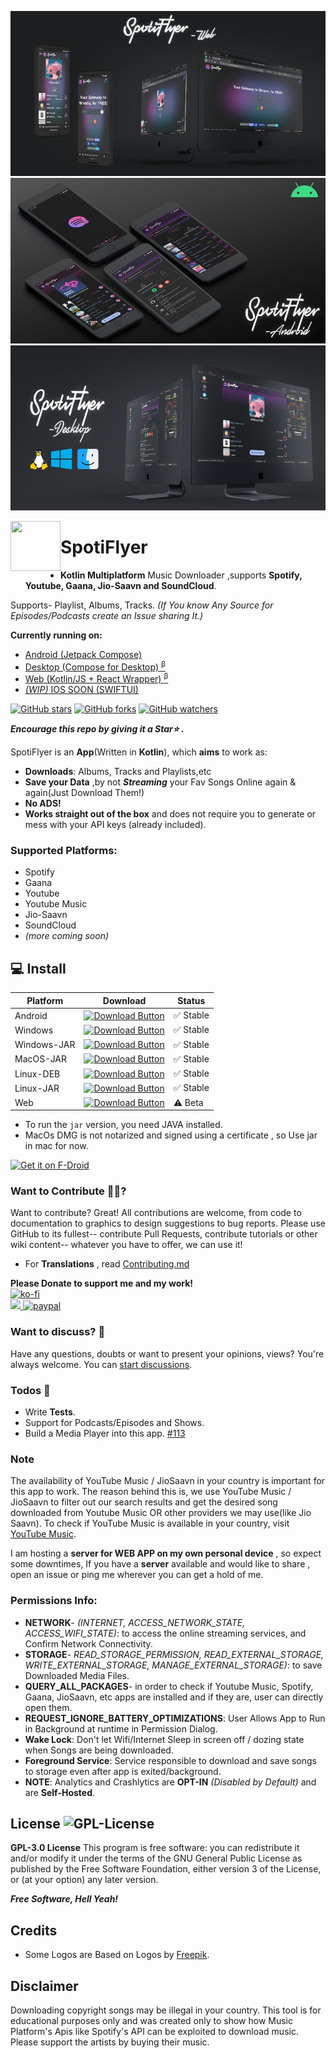 ![Web Cover](art/cover-web.jpg)
![Android Cover](art/cover-android.jpg)
![Desktop Cover](art/cover-desktop.jpg)


<a href="https://github.com/Shabinder/SpotiFlyer"><img src="https://github.com/Shabinder/SpotiFlyer/blob/Compose/art/SpotiFlyer.svg" align="left" height="80" width="80" ></a>

# SpotiFlyer
- **Kotlin Multiplatform** Music Downloader ,supports **Spotify, Youtube, Gaana, Jio-Saavn and SoundCloud**.

Supports- Playlist, Albums, Tracks. _(If You know Any Source for Episodes/Podcasts create an Issue sharing It.)_

 **Currently running on:**
 - [Android (Jetpack Compose)](https://github.com/Shabinder/SpotiFlyer#-install) 
 - [Desktop (Compose for Desktop) <sup>β</sup>](https://github.com/Shabinder/SpotiFlyer#-install)
 - [Web (Kotlin/JS + React Wrapper) <sup>β</sup>](https://shabinder.github.io/SpotiFlyer/)
 - [_(WIP)_ IOS SOON (SWIFTUI)](https://github.com/Shabinder/spotiflyer-ios)

<!--[![Build Status](https://github.com/Shabinder/SpotiFlyer/blob/master/app/build_passing.svg)](https://github.com/Shabinder/SpotiFlyer/releases)
![API](https://img.shields.io/badge/API-26%2B-brightgreen.svg)
</br>-->
[![GitHub stars](https://img.shields.io/github/stars/Shabinder/SpotiFlyer?style=social)](https://github.com/Shabinder/SpotiFlyer/stargazers)
[![GitHub forks](https://img.shields.io/github/forks/Shabinder/SpotiFlyer?style=social)](https://github.com/Shabinder/SpotiFlyer/network/members)
[![GitHub watchers](https://img.shields.io/github/watchers/Shabinder/SpotiFlyer?style=social)](https://github.com/Shabinder/SpotiFlyer/watchers)

***Encourage this repo by giving it a Star⭐ .***

SpotiFlyer is an **App**(Written in **Kotlin**), which **aims** to work as:
  - **Downloads**: Albums, Tracks and Playlists,etc 
  - **Save your Data** ,by not **_Streaming_** your Fav Songs Online again & again(Just Download Them!)
  - **No ADS!** 
  - **Works straight out of the box** and does not require you to generate or mess with your API keys (already included).
  
### Supported Platforms:
- Spotify
- Gaana
- Youtube
- Youtube Music
- Jio-Saavn
- SoundCloud
- _(more coming soon)_

<!--START_SECTION:DCI 
<a href="https://github.com/Shabinder/SpotiFlyer/releases/latest"><img src="https://hcti.io/v1/image/53d51dc7-91c7-4b9d-b923-2ea32e6b17ad" height="125" width="280" alt="Total Downloads"></a>
<!--END_SECTION:DCI-->

        

## 💻 Install 

| Platform | Download | Status |
|----------|----------|--------|
| Android    |[![Download Button](https://img.shields.io/github/v/release/Shabinder/SpotiFlyer?color=7885FF&label=Android-Apk&logo=android&style=for-the-badge)](https://github.com/Shabinder/SpotiFlyer/releases/download/v3.6.3/SpotiFlyer-3.6.3.apk)| ✅ Stable | 
| Windows    |[![Download Button](https://img.shields.io/github/v/release/Shabinder/SpotiFlyer?color=00A8E8&label=Windows-msi&logo=windows&style=for-the-badge)](https://github.com/Shabinder/SpotiFlyer/releases/download/v3.6.3/SpotiFlyer-3.6.3.msi)| ✅ Stable | 
| Windows-JAR   |[![Download Button](https://img.shields.io/github/v/release/Shabinder/SpotiFlyer?color=00719c&label=Windows-jar&logo=windows&style=for-the-badge)](https://github.com/Shabinder/SpotiFlyer/releases/download/v3.6.3/SpotiFlyer-windows-x64-3.6.3.jar)| ✅ Stable | 
| MacOS-JAR    |[![Download Button](https://img.shields.io/github/v/release/Shabinder/SpotiFlyer?color=5F85CE&label=MacOS-jar&logo=apple&style=for-the-badge)](https://github.com/Shabinder/SpotiFlyer/releases/download/v3.6.3/SpotiFlyer-macos-x64-3.6.3.jar) | ✅ Stable |
| Linux-DEB    |[![Download Button](https://img.shields.io/github/v/release/Shabinder/SpotiFlyer?color=D0074E&label=Linux-deb&logo=debian&style=for-the-badge)](https://github.com/Shabinder/SpotiFlyer/releases/download/v3.6.3/spotiflyer_3.6.3-1_amd64.deb)| ✅ Stable |
| Linux-JAR    |[![Download Button](https://img.shields.io/github/v/release/Shabinder/SpotiFlyer?color=EBA201&label=Linux-jar&logo=linux&style=for-the-badge)](https://github.com/Shabinder/SpotiFlyer/releases/download/v3.6.3/SpotiFlyer-linux-x64-3.6.3.jar)| ✅ Stable | 
| Web    |[![Download Button](https://img.shields.io/github/v/release/Shabinder/SpotiFlyer?color=FF7139&label=SpotiFlyer&logo=firefox&style=for-the-badge)](https://shabinder.github.io/SpotiFlyer/) | ⚠️ Beta | 

- To run the `jar` version, you need JAVA installed.
- MacOs DMG is not notarized and signed using a certificate , so Use jar in mac for now.

<!-- [![Latest Download](https://img.shields.io/github/downloads/Shabinder/SpotiFlyer/total?style=for-the-badge&color=17B2E7)](https://github.com/Shabinder/SpotiFlyer/releases/latest) -->

<a href="https://f-droid.org/packages/com.shabinder.spotiflyer">
    <img src="https://fdroid.gitlab.io/artwork/badge/get-it-on.png"
    alt="Get it on F-Droid"
    height="110">
</a>

### Want to Contribute 🙋‍♂️?
Want to contribute? Great!
All contributions are welcome, from code to documentation to graphics to design suggestions to bug reports. Please use GitHub to its fullest-- contribute Pull Requests, contribute tutorials or other wiki content-- whatever you have to offer, we can use it!

 - For **Translations** , read [Contributing.md](https://github.com/Shabinder/SpotiFlyer/blob/main/CONTRIBUTING.md)

**Please Donate to support me and my work!**
</br>
[![ko-fi](https://ko-fi.com/img/githubbutton_sm.svg)](https://ko-fi.com/R6R84CS1D)
</br>
<a href="https://opencollective.com/spotiflyer/donate">
    <img src="https://opencollective.com/spotiflyer/tiers/donate.svg?avatarHeight=52">
</a>
[![paypal](https://www.paypalobjects.com/en_US/i/btn/btn_donateCC_LG.gif)](https://paypal.me/shabinder)

### Want to discuss? 💬
Have any questions, doubts or want to present your opinions, views? You're always welcome. You can [start discussions](https://github.com/Shabinder/SpotiFlyer/discussions).

### Todos 📄
 - Write **Tests**.
 - Support for Podcasts/Episodes and Shows.
 - Build a Media Player into this app. [#113](https://github.com/Shabinder/SpotiFlyer/issues/113) 
 
### Note
The availability of YouTube Music / JioSaavn in your country is important for this app to work. The reason behind this is, we use YouTube Music / JioSaavn to filter out our search results and get the desired song downloaded from Youtube Music OR other providers we may use(like Jio Saavn).
To check if YouTube Music is available in your country, visit [YouTube Music](https://music.youtube.com).

I am hosting a **server for WEB APP on my own personal device** , so expect some downtimes, If you have a **server** available and would like to share , open an issue or ping me wherever you can get a hold of me.


### Permissions Info:
 - **NETWORK**- *(INTERNET, ACCESS_NETWORK_STATE, ACCESS_WIFI_STATE)*: to access the online streaming services, and Confirm Network Connectivity.
 - **STORAGE**- *READ_STORAGE_PERMISSION, READ_EXTERNAL_STORAGE, WRITE_EXTERNAL_STORAGE, MANAGE_EXTERNAL_STORAGE)*: to save Downloaded Media Files.
 - **QUERY_ALL_PACKAGES**- in order to check if Youtube Music, Spotify, Gaana, JioSaavn, etc apps are installed and if they are, user can directly open them.
 - **REQUEST_IGNORE_BATTERY_OPTIMIZATIONS**: User Allows App to Run in Background at runtime in Permission Dialog.
 - **Wake Lock**: Don't let Wifi/Internet Sleep in screen off / dozing state when Songs are being downloaded.
 - **Foreground Service**: Service responsible to download and save songs to storage even after app is exited/background. 
 - **NOTE**: Analytics and Crashlytics are **OPT-IN** *(Disabled by Default)* and are **Self-Hosted**.

License
![GPL-License](https://img.shields.io/github/license/Shabinder/SpotiFlyer?style=flat-square)
----
**GPL-3.0 License**
This program is free software: you can redistribute it and/or modify it under the terms of the GNU General Public License as published by the Free Software Foundation, either version 3 of the License, or (at your option) any later version.

***Free Software, Hell Yeah!***


Credits
----
 - Some Logos are Based on Logos by [Freepik](https://www.freepik.com/).
  
  
Disclaimer
----
Downloading copyright songs may be illegal in your country. This tool is for educational purposes only and was created only to show how Music Platform's Apis like Spotify's API can be exploited to download music. Please support the artists by buying their music.

